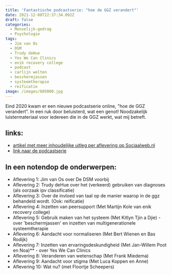 ```yaml
---
title: 'Fantastische podcastserie: "hoe de GGZ verandert"'
date: 2021-12-08T22:37:34.092Z
draft: false
categories:
  - Menselijk-gedrag
  - Psychologie
tags:
  - Jim van Os
  - DSM
  - Trudy deHue
  - Yes We Can Clinics
  - enik recovery college
  - podcast
  - carlijn welten
  - beschermjassen
  - systeemtherapie
  - reificatie
image: /images/685000.jpg
---
```

Eind 2020 kwam er een nieuwe podcastserie online, "hoe de GGZ verandert". In een ruk door beluisterd, wat een genot! Noodzakelijk luistermateriaal voor iedereen die in de GGZ werkt, wat mij betreft. 

## links:
- [artikel met meer inhoudelijke uitleg per aflevering op Sociaalweb.nl](https://sociaalweb.nl/nieuws/tiendelige-podcastserie-hoe-de-ggz-verandert-gelanceerd)
- [link naar de podcastserie](https://www.buzzsprout.com/1347097)


## In een notendop de onderwerpen:
- Aflevering 1: Jim van Os over De DSM voorbij
- Aflevering 2: Trudy deHue over het (verkeerd) gebruiken van diagnoses (als oorzaak ipv classificatie) 
- Aflevering 3: Over de invloed van taal op de manier waarop in de ggz behandeld wordt. (Ook: reificatie)
- Aflevering 4: Inzetten van peersupport (Met Martijn Kole van enik recovery college)
- Aflevering 5: Gebruik maken van het systeem (Met Kitlyn Tjin a Djie) - over 'beschermjassen' en inzetten van multigenerationele systeemtherapie
- Aflevering 6: Aandacht voor normaliseren (Met Bert Wienen en Bas Rodijk)
- Aflevering 7: Inzetten van ervaringsdeskundigheid (Met Jan-Willem Poot en Noa)** - over Yes We Can Clinics
- Aflevering 8: Veranderen van wetenschap (Met Frank Miedema)
- Aflevering 9: Aandacht voor stigma (Met Luca Koppen en Anne)
- Aflevering 10: Wat nu? (met Floortje Scheepers)


